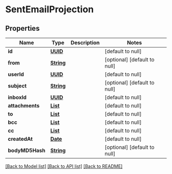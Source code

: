 # SentEmailProjection
## Properties

Name | Type | Description | Notes
------------ | ------------- | ------------- | -------------
**id** | [**UUID**](UUID) |  | [default to null]
**from** | [**String**](string) |  | [optional] [default to null]
**userId** | [**UUID**](UUID) |  | [default to null]
**subject** | [**String**](string) |  | [optional] [default to null]
**inboxId** | [**UUID**](UUID) |  | [default to null]
**attachments** | [**List**](string) |  | [default to null]
**to** | [**List**](string) |  | [default to null]
**bcc** | [**List**](string) |  | [default to null]
**cc** | [**List**](string) |  | [default to null]
**createdAt** | [**Date**](DateTime) |  | [default to null]
**bodyMD5Hash** | [**String**](string) |  | [optional] [default to null]

[[Back to Model list]](../README#documentation-for-models) [[Back to API list]](../README#documentation-for-api-endpoints) [[Back to README]](../README)

